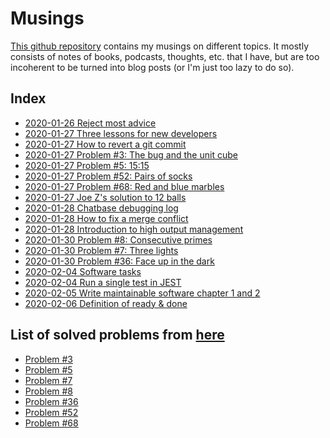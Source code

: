 # Musings

[This github repository](https://github.com/Rainymood/musings) contains my musings on different topics. It mostly
consists of notes of books, podcasts, thoughts, etc. that I have, but are too
incoherent to be turned into blog posts (or I'm just too lazy to do so).

## Index

* [2020-01-26 Reject most advice](2020-01-26_reject-most-advice.md)
* [2020-01-27 Three lessons for new developers](2020-01-27_lessons-new-dev.md)
* [2020-01-27 How to revert a git commit](2020-01-27_revert-git-commit.md)
* [2020-01-27 Problem #3: The bug and the unit cube](2020-01-27_riddle-03-bug.md)
* [2020-01-27 Problem #5: 15:15](2020-01-27_riddle-05-clock.md)
* [2020-01-27 Problem #52: Pairs of socks](2020-01-27_riddle-52-socks.md)
* [2020-01-27 Problem #68: Red and blue marbles](2020-01-27_riddle-68-red-blue.md)
* [2020-01-27 Joe Z's solution to 12 balls](2020-01-27_12-balls-stackoverflow.md)
* [2020-01-28 Chatbase debugging log](2020-01-28_chatbase-debugging.md)
* [2020-01-28 How to fix a merge conflict](2020-01-28_fixing-merge-conflict.md)
* [2020-01-28 Introduction to high output management](2020-01-28_high-output-management-part-1.md)
* [2020-01-30 Problem #8: Consecutive primes](2020-01-30_riddle-08-prime.md)
* [2020-01-30 Problem #7: Three lights](2020-01-30_riddle-07-lights.md)
* [2020-01-30 Problem #36: Face up in the dark](2020-01-30_riddle-36-face-up.md)
* [2020-02-04 Software tasks](2020-02-04_software-tasks.md)
* [2020-02-04 Run a single test in JEST](2020-02-04_run-single-test-in-jest.md)
* [2020-02-05 Write maintainable software chapter 1 and 2](2020-02-05_writing-maintainable-software.md)
* [2020-02-06 Definition of ready & done](2020-02-06_definition-of-ready-done.md)

## List of solved problems from [here](http://puzzles.nigelcoldwell.co.uk/)

* [Problem #3](2020-01-27_riddle-03-bug.md)
* [Problem #5](2020-01-27_riddle-05-clock.md)
* [Problem #7](2020-01-30_riddle-07-lights.md)
* [Problem #8](2020-01-30_riddle-08-prime.md)
* [Problem #36](2020-01-30_riddle-36-face-up.md)
* [Problem #52](2020-01-27_riddle-52-socks.md)
* [Problem #68](2020-01-27_riddle-68-red-blue.md)